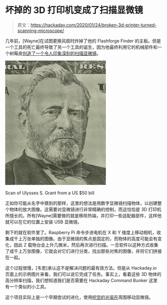 # 坏掉的 3D 打印机变成了扫描显微镜

> 原文：<https://hackaday.com/2020/01/24/broken-3d-printer-turned-scanning-microscope/>

几年前，[Wayne]在试图更换风扇时炸掉了他的 Flashforge Finder 的主板。但是一个工具的死亡最终导致了另一个工具的诞生，因为他最终利用它的机械部件和一个树莓皮[创造了一个令人印象深刻的扫描显微镜](https://hackaday.io/project/169362-motorized-scanning-microscope-using-3d-printer)。

[![](img/484b5d9c02ca70f39584d83b8c477f3a.png)](https://hackaday.com/wp-content/uploads/2020/01/microscan_detail.jpg)

Scan of Ulysses S. Grant from a US $50 bill

正如你可能从名字中猜到的那样，这里的想法是用数字显微镜扫描物体，以创建整个物体的放大图像。这需要对显微镜进行非常精确的控制，而这恰恰是 3D 打印机所擅长的。所有[Wayne]需要做的就是移除热端，并打印一些适配器部件，这样他就可以在它的位置上安装 USB 显微镜。

剩下的就在软件里了。Raspberry Pi 命令步进电机在 X 和 Y 维度上移动相机，收集成千上万张单独的图像。由于显微镜的焦点是固定的，而物体的高度可能会有变化，因此 Z 载物台会上升几微米，然后再次进行扫描。一旦软件以这种方式收集了成千上万张图像，它就会对它们进行分类，找出那些对焦的图像，并将它们拼接在一起。

这个过程很慢，[韦恩]承认这不是解决问题的最有效方法。但是从 Hackaday.io 页面上的示例图片来看，我们可以说它完成了任务。事实上，看着这些 3D 物体的高分辨率扫描，我们想知道我们是否需要在 Hackaday Command Bunker 这里有一个类似的小工具。

这个项目实际上是一个早期尝试的进化，使用[挖空的光驱在](https://hackaday.com/2019/10/30/3d-scanner-for-tiny-objects-uses-blu-ray-parts/)周围移动显微镜。